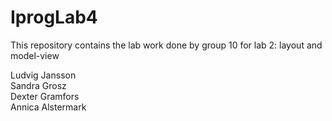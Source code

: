 IprogLab4
=========

This repository contains the lab work done by group 10 for lab 2: layout and model-view

Ludvig Jansson  <br>
Sandra Grosz <br>
Dexter Gramfors <br>
Annica Alstermark <br>
